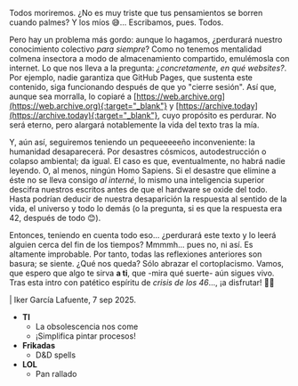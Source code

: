 Todos moriremos. ¿No es muy triste que tus pensamientos se borren cuando palmes? Y los míos 😅... Escribamos, pues. Todos.

Pero hay un problema más gordo: aunque lo hagamos, ¿perdurará nuestro conocimiento colectivo _para siempre_? Como no tenemos mentalidad colmena insectora a modo de almacenamiento compartido, emulémosla con internet. Lo que nos lleva a la pregunta: _¿concretamente, en qué websites?_. Por ejemplo, nadie garantiza que GitHub Pages, que sustenta este contenido, siga funcionando después de que yo "cierre sesión". Así que, aunque sea morralla, lo copiaré a [https://web.archive.org](https://web.archive.org){:target="_blank"} y [https://archive.today](https://archive.today){:target="_blank"}, cuyo propósito es perdurar. No será eterno, pero alargará notablemente la vida del texto tras la mía.

Y, aún así, seguiremos teniendo un pequeeeeeño inconveniente: la humanidad desaparecerá. Por desastres cósmicos, autodestrucción o colapso ambiental; da igual. El caso es que, eventualmente, no habrá nadie leyendo. O, al menos, ningún Homo Sapiens. Si el desastre que elimine a éste no se lleva consigo _al interné_, lo mismo una inteligencia superior descifra nuestros escritos antes de que el hardware se oxide del todo. Hasta podrían deducir de nuestra desaparición la respuesta al sentido de la vida, el universo y todo lo demás (o la pregunta, si es que la respuesta era 42, después de todo 😊).

Entonces, teniendo en cuenta todo eso... ¿perdurará este texto y lo leerá alguien cerca del fin de los tiempos? Mmmmh... pues no, ni así. Es altamente improbable. Por tanto, todas las reflexiones anteriores son basura; se siente. ¿Qué nos queda? Sólo abrazar el cortoplacismo. Vamos, que espero que algo te sirva **a ti**, que -mira qué suerte- aún sigues vivo. Tras esta intro con patético espíritu de _crisis de los 46_..., ¡a disfrutar! 💃🏼

| Iker García Lafuente, 7 sep 2025.


- **TI**
  - La obsolescencia nos come
  - ¡Simplifica pintar procesos!
- **Frikadas**
  - D&D spells
- **LOL**
  - Pan rallado
